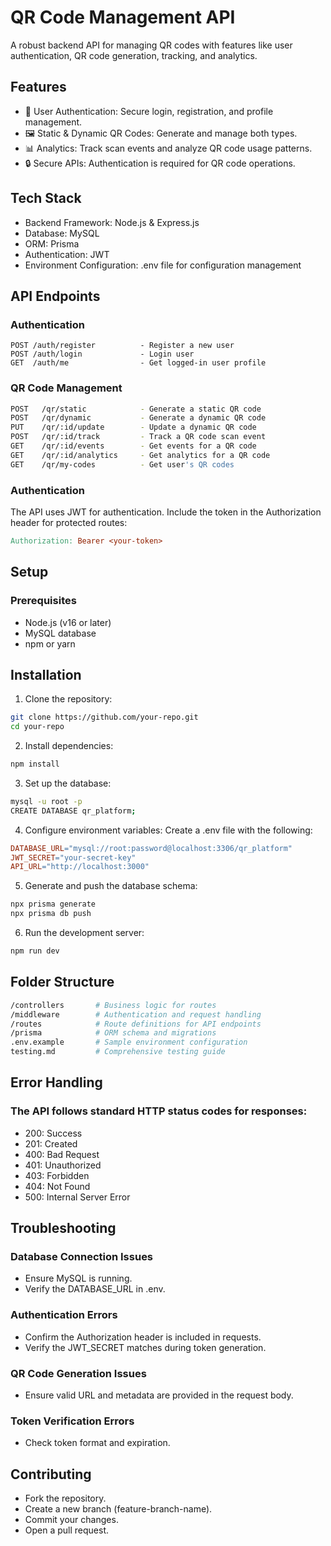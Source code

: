 # QR Code Management API

A robust backend API for managing QR codes with features like user authentication, QR code generation, tracking, and analytics.

## Features

- 🔐 User Authentication: Secure login, registration, and profile management.
- 🖼️ Static & Dynamic QR Codes: Generate and manage both types.
- 📊 Analytics: Track scan events and analyze QR code usage patterns.
- 🔒 Secure APIs: Authentication is required for QR code operations.

## Tech Stack

- Backend Framework: Node.js & Express.js
- Database: MySQL
- ORM: Prisma
- Authentication: JWT
- Environment Configuration: .env file for configuration management

## API Endpoints

### Authentication

```
POST /auth/register          - Register a new user
POST /auth/login             - Login user
GET  /auth/me                - Get logged-in user profile
```

### QR Code Management

```bash
POST   /qr/static            - Generate a static QR code
POST   /qr/dynamic           - Generate a dynamic QR code
PUT    /qr/:id/update        - Update a dynamic QR code
POST   /qr/:id/track         - Track a QR code scan event
GET    /qr/:id/events        - Get events for a QR code
GET    /qr/:id/analytics     - Get analytics for a QR code
GET    /qr/my-codes          - Get user's QR codes
```

### Authentication

The API uses JWT for authentication. Include the token in the Authorization header for protected routes:

```makefile
Authorization: Bearer <your-token>
```

## Setup

### Prerequisites

- Node.js (v16 or later)
- MySQL database
- npm or yarn

## Installation

1. Clone the repository:
```bash
git clone https://github.com/your-repo.git
cd your-repo
```

2. Install dependencies:
```bash
npm install
```

3. Set up the database:
```bash
mysql -u root -p
CREATE DATABASE qr_platform;
```

4. Configure environment variables: Create a .env file with the following:
```makefile
DATABASE_URL="mysql://root:password@localhost:3306/qr_platform"
JWT_SECRET="your-secret-key"
API_URL="http://localhost:3000"
```

5. Generate and push the database schema:
```bash
npx prisma generate
npx prisma db push
```

6. Run the development server:
```bash
npm run dev
```

## Folder Structure

```bash
/controllers       # Business logic for routes
/middleware        # Authentication and request handling
/routes            # Route definitions for API endpoints
/prisma            # ORM schema and migrations
.env.example       # Sample environment configuration
testing.md         # Comprehensive testing guide
```

## Error Handling

### The API follows standard HTTP status codes for responses:

- 200: Success
- 201: Created
- 400: Bad Request
- 401: Unauthorized
- 403: Forbidden
- 404: Not Found
- 500: Internal Server Error

## Troubleshooting

### Database Connection Issues

- Ensure MySQL is running.
- Verify the DATABASE_URL in .env.

### Authentication Errors

- Confirm the Authorization header is included in requests.
- Verify the JWT_SECRET matches during token generation.

### QR Code Generation Issues

- Ensure valid URL and metadata are provided in the request body.

### Token Verification Errors

- Check token format and expiration.

## Contributing

- Fork the repository.
- Create a new branch (feature-branch-name).
- Commit your changes.
- Open a pull request.

